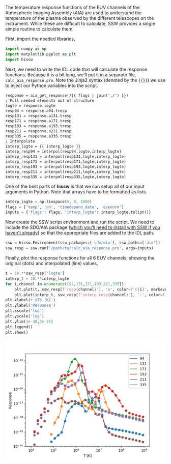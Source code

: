 The temperature response functions of the EUV channels of the Atmospheric Imaging Assembly (AIA) are used to understand the temperature of the plasma observed by the different telescopes on the instrument. While these are difficult to calculate, SSW provides a single simple routine to calculate them.

First, import the needed libraries,
```python
import numpy as np
import matplotlib.pyplot as plt
import hissw
```

Next, we need to write the IDL code that will calculate the response functions. Because it is a bit long, we'll put it in a separate file, `calc_aia_response.pro`. Note the Jinja2 syntax (denoted by the `{{}}`) we use to inject our Python variables into the script.
```idl
response = aia_get_response(/{{ flags | join(',/') }})
; Pull needed elements out of structure
logte = response.logte
resp94 = response.a94.tresp
resp131 = response.a131.tresp
resp171 = response.a171.tresp
resp193 = response.a193.tresp
resp211 = response.a211.tresp
resp335 = response.a335.tresp
; Interpolate
interp_logte = {{ interp_logte }}
interp_resp94 = interpol(resp94,logte,interp_logte)
interp_resp131 = interpol(resp131,logte,interp_logte)
interp_resp171 = interpol(resp171,logte,interp_logte)
interp_resp193 = interpol(resp193,logte,interp_logte)
interp_resp211 = interpol(resp211,logte,interp_logte)
interp_resp335 = interpol(resp335,logte,interp_logte)
```

One of the best parts of **hissw** is that we can setup all of our input arguments in Python. Note that arrays have to be formatted as lists.
```python
interp_logte = np.linspace(5, 8, 1000)
flags = ['temp', 'dn', 'timedepend_date', 'evenorm']
inputs = {'flags': flags, 'interp_logte': interp_logte.tolist()}
```

Now create the SSW script environment and run the script. We need to include the SDO/AIA package ([which you'll need to install with SSW if you haven't already](http://www.lmsal.com/solarsoft/)) so that the appropriate files are added to the IDL path.
```python
ssw = hissw.Environment(ssw_packages=['sdo/aia'], ssw_paths=['aia'])
ssw_resp = ssw.run('/path/to/calc_aia_response.pro', args=inputs)
```

Finally, plot the response functions for all 6 EUV channels, showing the original (dots) and interpolated (line) values,
```python
t = 10.**ssw_resp['logte']
interp_t = 10.**interp_logte
for i,channel in enumerate([94,131,171,193,211,335]):
    plt.plot(t, ssw_resp[f'resp{channel}'], 'o', color=f'C{i}', markevery=3)
    plt.plot(interp_t, ssw_resp[f'interp_resp{channel}'], '-', color=f'C{i}', label=f'{channel}')
plt.xlabel(r'$T$ [K]')
plt.ylabel('Response')
plt.xscale('log')
plt.yscale('log')
plt.ylim(1e-30,3e-24)
plt.legend()
plt.show()
```
![AIA Response Functions](../images/exAIA.png)
